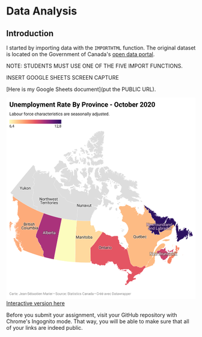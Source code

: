 # Data Analysis
## Introduction

I started by importing data with the `IMPORTHTML` function. The original dataset is located on the Government of Canada's [open data portal](URL). 

NOTE: STUDENTS MUST USE ONE OF THE FIVE IMPORT FUNCTIONS.

INSERT GOOGLE SHEETS SCREEN CAPTURE

[Here is my Google Sheets document](put the PUBLIC URL).

![](map.png)
[Interactive version here](https://datawrapper.dwcdn.net/o7Wwp/2/)


Before you submit your assignment, visit your GitHub repository with Chrome's Ingognito mode. That way, you will be able to make sure that all of your links are indeed public.